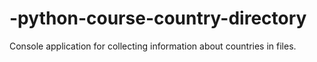 # -python-course-country-directory
Console application for collecting information about countries in files.
